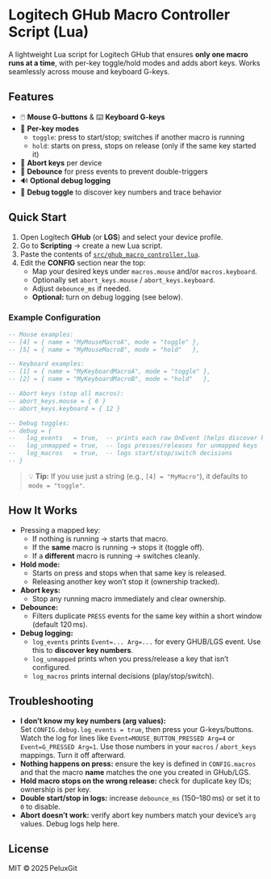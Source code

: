 # Logitech GHub Macro Controller Script (Lua)

A lightweight Lua script for Logitech GHub that ensures **only one macro runs at a time**,
with per-key toggle/hold modes and adds abort keys. Works seamlessly across mouse and keyboard G-keys.

## Features

- 🖱️ **Mouse G-buttons** & ⌨️ **Keyboard G-keys**
- 🔁 **Per-key modes**
  - `toggle`: press to start/stop; switches if another macro is running
  - `hold`: starts on press, stops on release (only if the same key started it)
- 🛑 **Abort keys** per device
- 🧠 **Debounce** for press events to prevent double-triggers
- 🔊 **Optional debug logging**
- 🧪 **Debug toggle** to discover key numbers and trace behavior

## Quick Start

1. Open Logitech **GHub** (or **LGS**) and select your device profile.
2. Go to **Scripting** → create a new Lua script.
3. Paste the contents of [`src/ghub_macro_controller.lua`](src/ghub_macro_controller.lua).
4. Edit the **CONFIG** section near the top:
   - Map your desired keys under `macros.mouse` and/or `macros.keyboard`.
   - Optionally set `abort_keys.mouse` / `abort_keys.keyboard`.
   - Adjust `debounce_ms` if needed.
   - **Optional:** turn on debug logging (see below).

### Example Configuration

```lua
-- Mouse examples:
-- [4] = { name = "MyMouseMacroA", mode = "toggle" },
-- [5] = { name = "MyMouseMacroB", mode = "hold"   },

-- Keyboard examples:
-- [1] = { name = "MyKeyboardMacroA", mode = "toggle" },
-- [2] = { name = "MyKeyboardMacroB", mode = "hold"   },

-- Abort keys (stop all macros):
-- abort_keys.mouse = { 6 }
-- abort_keys.keyboard = { 12 }

-- Debug toggles:
-- debug = {
--   log_events   = true,  -- prints each raw OnEvent (helps discover key numbers)
--   log_unmapped = true,  -- logs presses/releases for unmapped keys
--   log_macros   = true,  -- logs start/stop/switch decisions
-- }
```

> 💡 **Tip:** If you use just a string (e.g., `[4] = "MyMacro"`), it defaults to `mode = "toggle"`.

## How It Works

- Pressing a mapped key:
  - If nothing is running → starts that macro.
  - If the **same** macro is running → stops it (toggle off).
  - If a **different** macro is running → switches cleanly.
- **Hold mode:**
  - Starts on press and stops when that same key is released.
  - Releasing another key won’t stop it (ownership tracked).
- **Abort keys:**
  - Stop any running macro immediately and clear ownership.
- **Debounce:**
  - Filters duplicate `PRESS` events for the same key within a short window (default 120 ms).
- **Debug logging:**
  - `log_events` prints `Event=... Arg=...` for every GHUB/LGS event. Use this to **discover key numbers**.
  - `log_unmapped` prints when you press/release a key that isn’t configured.
  - `log_macros` prints internal decisions (play/stop/switch).

## Troubleshooting

- **I don’t know my key numbers (arg values):**  
  Set `CONFIG.debug.log_events = true`, then press your G-keys/buttons. Watch the log for lines like `Event=MOUSE_BUTTON_PRESSED Arg=4` or `Event=G_PRESSED Arg=1`. Use those numbers in your `macros` / `abort_keys` mappings. Turn it off afterward.
- **Nothing happens on press:** ensure the key is defined in `CONFIG.macros` and that the macro **name** matches the one you created in GHub/LGS.
- **Hold macro stops on the wrong release:** check for duplicate key IDs; ownership is per key.
- **Double start/stop in logs:** increase `debounce_ms` (150–180 ms) or set it to `0` to disable.
- **Abort doesn’t work:** verify abort key numbers match your device’s `arg` values. Debug logs help here.

## License

MIT © 2025 PeluxGit
